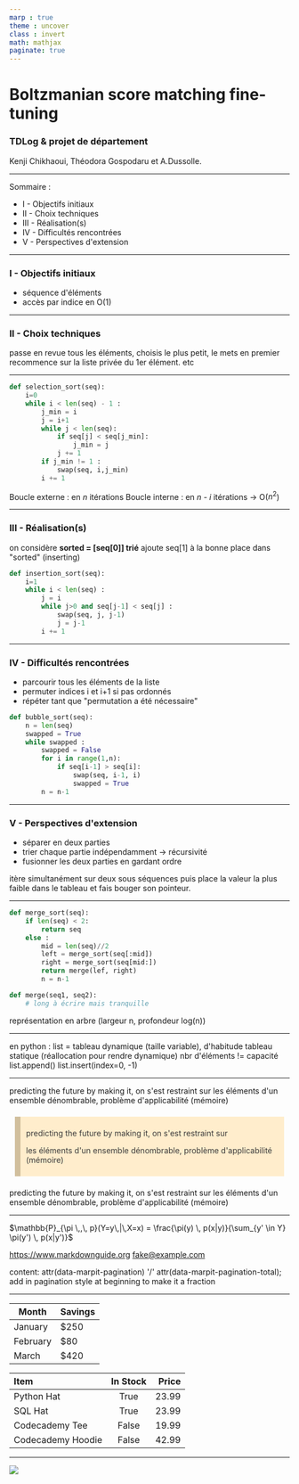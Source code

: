 ```yaml
---
marp : true
theme : uncover
class : invert
math: mathjax
paginate: true
---
```

<style>
section::after {
    /* Layout of pagination content */
    box-sizing: border-box;
    text-align: center;
    width: 120px;
    height: 120px;
    line-height: 40px;
    padding: 20px;

    /* Triangle background */
    background: linear-gradient(-45deg, rgba(0, 0, 0, 0.05) 50%, transparent 100%);
    background-size: cover;
  }
blockquote {
  background: #ffedcc;
  border-left: 10px solid #d1bf9d;
  margin: 1.5em 10px;
  padding: 0.5em 10px;
  color: #3b3b3b;
}
blockquote:before{
  content: unset;
}
blockquote:after{
  content: unset;
}
</style>

<!--- Welcome to our ReadMe, right-click on this md-file and "Open Preview" to this our presentation of this project --->
# Boltzmanian score matching fine-tuning
### TDLog & projet de département
Kenji Chikhaoui, Théodora Gospodaru et A.Dussolle.

---

Sommaire :
* I - Objectifs initiaux 
* II - Choix techniques
* III - Réalisation(s)
* IV - Difficultés rencontrées
* V - Perspectives d'extension

---
### I - Objectifs initiaux 
* séquence d'éléments
* accès par indice en O(1)

<!-- appartient cursus classique 
récursivité, intéressant d'un point de vue théorique, en pratique réutilise les algo pré-implémentés (i.e entraînement) -->

---

### II - Choix techniques
passe en revue tous les éléments, choisis le plus petit, le mets en premier
recommence sur la liste privée du 1er élément. etc

<!-- --- 
* correction
* aboutit en temps fini
-> invariant(s)

laisser commentaire  (# [0,...,i] trié)

! lisibilité du code
code plus souvent lu qu'écrit

swap(list,indice_a, indice_b) permute les deux indices dans la liste


_paginate: skip -->
---


```python
def selection_sort(seq):
    i=0
    while i < len(seq) - 1 :
        j_min = i
        j = i+1
        while j < len(seq):
            if seq[j] < seq[j_min]:
                j_min = j
            j += 1
        if j_min != 1 :
            swap(seq, i,j_min)
        i += 1

```
Boucle externe : en *n* itérations
Boucle interne : en *n - i* itérations
-> O($n^{2}$)

---
### III - Réalisation(s)
on considère **sorted = [seq[0]] trié**
ajoute seq[1] à la bonne place dans "sorted" (inserting)

```python
def insertion_sort(seq):
    i=1
    while i < len(seq) :
        j = i
        while j>0 and seq[j-1] < seq[j] :
            swap(seq, j, j-1)
            j = j-1
        i += 1
```

---
### IV - Difficultés rencontrées
* parcourir tous les éléments de la liste
* permuter indices i et i+1 si pas ordonnés
* répéter tant que "permutation a été nécessaire"
```python
def bubble_sort(seq):
    n = len(seq)
    swapped = True
    while swapped :
        swapped = False
        for i in range(1,n):
            if seq[i-1] > seq[i]:
                swap(seq, i-1, i)
                swapped = True
        n = n-1
```

---
### V - Perspectives d'extension
* séparer en deux parties
* trier chaque partie indépendamment -> récursivité
* fusionner les deux parties en gardant ordre

itère simultanément sur deux sous séquences puis place la valeur la plus faible dans le tableau et fais bouger son pointeur.

---
```python
def merge_sort(seq):
    if len(seq) < 2:
        return seq
    else :
        mid = len(seq)//2
        left = merge_sort(seq[:mid])
        right = merge_sort(seq[mid:])
        return merge(lef, right)
        n = n-1
```
```python
def merge(seq1, seq2):
    # long à écrire mais tranquille
```
représentation en arbre (largeur n, profondeur log(n))

<!-- --- -->
<!-- ## Quick sort : $O(n \, log(n))$
* choix d'un pivot
* partitionner en deux parties selon le pivot
* trier chaque partie
* concaténer les parties
```python
def quick_sort(seq):
    if len(seq) < 2:
        return seq
    else :
        pivot = seq[0]
        left,right = partition(seq[1:], pivot)  
        # compare au pivot, insère la liste correspondante
        return quick_sort(left) + pivot + quick_sort(right)
```

---
## Algorithmes linéaires
### Counting sort : $O(n)$
* compter le nombre d'occurrences des éléments
* parcours table d'occurrence et insère dans une liste
```python
def counting_sort(seq):
    occurrences = [0]*256
    for val in seq :
        occurrences[val] += 1
    i = 0 #pas fini !
```
---
#### Comment est-ce possible ?
on s'est restraint sur les éléments d'un ensemble dénombrable

problème d'applicabilité (mémoire)

---
## Annotations de type
```python
value : int = 1
#(bool,int,float,str,None,object)
def function()
    return seq


x : list[float] = [1.1, 2.4]
x : set[int] = {1,2,3}
x : dict[int,str] = {1:'one'}
x : tuple[int,str,float] = 1, 'one', 3.1
x : Optional[bool] = None
# optional permet d'avoir aussi None dans valeurs
```
None : *absence* de valeur.

---
```python

def function(seq : list[Optional[int]]) -> int:
    res : int = 0
    for item in seq :
        if item is not None:
            res += item
    return res

```
Utilisée comme une forme de documentation
utile pour les classes de données (struct en C++)

---
```python
import dataclasses
@dataclasses.dataclass

class AdataClass:
    an_attribut : int
    another : float

an_instance = AdataClass(an_attribut=1, another=2.3)

an_instance.an_attribut = 2 
#changing the value.
```
in this class, we're going to use "assert"

---
```python
def bucket_sort(seq,n):
    if len(seq) <= 1 :
        return seq
    # besoin rajouter 0 significatifs  -->


---
en python : list = tableau dynamique (taille variable), d'habitude tableau statique 
(réallocation pour rendre dynamique)
nbr d'éléments != capacité
list.append()
list.insert(index=0, -1)

---
predicting the future by making it, on s'est restraint sur les éléments d'un 
ensemble dénombrable, problème d'applicabilité (mémoire)

> predicting the future by making it, on s'est restraint sur
>
>les éléments d'un ensemble dénombrable, problème d'applicabilité (mémoire)

predicting the future by making it, on s'est restraint sur les éléments d'un ensemble dénombrable, problème d'applicabilité (mémoire)

---
$\mathbb{P}_{\pi \,,\, p}(Y=y\,|\,X=x) = \frac{\pi(y) \, p(x|y)}{\sum_{y' \in Y} \pi(y') \, p(x|y')}$


<https://www.markdownguide.org>
<fake@example.com>

content: attr(data-marpit-pagination) '/' attr(data-marpit-pagination-total);
add in pagination style at beginning to make it a fraction

---
<!-- paginate: false -->
| Month    | Savings |
| -------- | ------- |
| January  | $250    |
| February | $80     |
| March    | $420    |


| Item              | In Stock | Price |
| :---------------- | :------: | ----: |
| Python Hat        |   True   | 23.99 |
| SQL Hat           |   True   | 23.99 |
| Codecademy Tee    |  False   | 19.99 |
| Codecademy Hoodie |  False   | 42.99 |

---
![](images/cea.png)